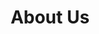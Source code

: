 ---
title : "About Us"
description : "this is meta description"
layout : "about"
draft : false

################## Mission ###############
mission:
  enable : true
  title : "Our mission is to **empower practices** with a tool to treat Myopia in children"
  image : "images/about/02.jpg"
  content : "For DataFortress.cloud and esteemed ophthalmologist Dr. med. Timea Kanona the mission is crystal clear: to fill the void in myopia management. Driven by the realization that a truly comprehensive tool was missing, we've tirelessly developed Myopiagraph, a visionary solution that unites precision, innovation, and unwavering commitment to elevate the standard of care for every child with myopia."
  bulletpoints:
    - "Developed a data warehouse for an international leading fasting clinic"
    - "Introduced and implemented Myopia management in a leading German MVZ"
    - "Successfully implemented and consulted a clinic in the transition to 'Kliniklandeskrankenhausgesetz'-data-compliance"

################## Funfacts ###############
funfacts:
  enable : true
  funfacts_item:
  - name : "Launched in June of"
    count : "2022"
    extension : ""
    
  - name : "Our product powers"
    count : "25"
    extension : "+ practices"
    
  - name : "patients"
    count : "150"
    extension : "+"
    
  - name : "Years of experience"
    count : "10"
    extension : "+"


################## vision ###############
vision:
  enable : true
  title : "What makes us **special**?"
  image : "images/about/03.jpg"
  content : "What sets us apart is our unwavering commitment to two fundamental pillars: data compliance and collaboration with medical experts. With our servers securely housed in Germany, we prioritize the highest standards of data security and privacy, ensuring the utmost protection for patient information. Furthermore, our close partnership with esteemed medical professionals, like ophthalmologist Dr. med. Timea Kanona, guarantees that Myopiagraph is not just a software but a solution tailored to the precise needs of healthcare providers and their young patients. Trust in us for excellence in myopia management."


############### Featured testimonial ###############
featured_testimonial:
  enable : false
  name : "Marsh Angela Costa"
  designation : "CEO, Trello"
  quote : "“Copper gives us the ease to have people hop in where they need to, to get to a customer resolution really quickly.”"
  image : "images/testimonials/01.jpg"
  video:
    enable : true
    video_embed_link : "https://www.youtube.com/embed/dyZcRRWiuuw"
---